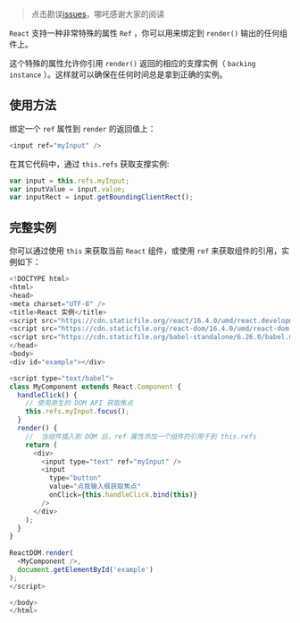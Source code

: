 > 点击勘误[issues](https://github.com/webVueBlog/learn-React/issues)，哪吒感谢大家的阅读

`React` 支持一种非常特殊的属性 `Ref` ，你可以用来绑定到 `render()` 输出的任何组件上。

这个特殊的属性允许你引用 `render()` 返回的相应的支撑实例（ `backing instance` ）。这样就可以确保在任何时间总是拿到正确的实例。

## 使用方法

绑定一个 `ref` 属性到 `render` 的返回值上：

```js
<input ref="myInput" />
```

在其它代码中，通过 `this.refs` 获取支撑实例:

```js
var input = this.refs.myInput;
var inputValue = input.value;
var inputRect = input.getBoundingClientRect();
```

## 完整实例

你可以通过使用 `this` 来获取当前 `React` 组件，或使用 `ref` 来获取组件的引用，实例如下：

```js
<!DOCTYPE html>
<html>
<head>
<meta charset="UTF-8" />
<title>React 实例</title>
<script src="https://cdn.staticfile.org/react/16.4.0/umd/react.development.js"></script>
<script src="https://cdn.staticfile.org/react-dom/16.4.0/umd/react-dom.development.js"></script>
<script src="https://cdn.staticfile.org/babel-standalone/6.26.0/babel.min.js"></script>
</head>
<body>
<div id="example"></div>

<script type="text/babel">
class MyComponent extends React.Component {
  handleClick() {
    // 使用原生的 DOM API 获取焦点
    this.refs.myInput.focus();
  }
  render() {
    //  当组件插入到 DOM 后，ref 属性添加一个组件的引用于到 this.refs
    return (
      <div>
        <input type="text" ref="myInput" />
        <input
          type="button"
          value="点我输入框获取焦点"
          onClick={this.handleClick.bind(this)}
        />
      </div>
    );
  }
}
 
ReactDOM.render(
  <MyComponent />,
  document.getElementById('example')
);
</script>

</body>
</html>
```

